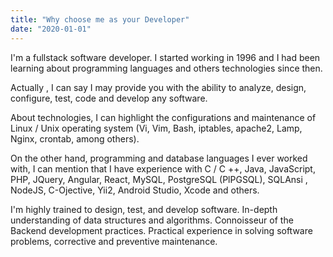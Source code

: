 ```yaml
---
title: "Why choose me as your Developer"
date: "2020-01-01"
---
```


I'm a fullstack software developer. I started working in 1996 and  I had been learning about programming languages and others technologies since then.

Actually , I can say I may provide you with the ability to analyze, design, configure, test, code and develop any software.

About technologies, I can highlight the configurations and maintenance of Linux / Unix operating system (Vi, Vim, Bash, iptables, apache2, Lamp, Nginx, crontab, among others).

On the other hand,  programming and database languages I ever worked with, I can mention that I have experience with C / C ++, Java, JavaScript, PHP, JQuery, Angular, React, MySQL, PostgreSQL (PlPGSQL), SQLAnsi , NodeJS, C-Ojective, Yii2, Android Studio, Xcode and others.

I'm highly trained to design, test, and develop software. In-depth understanding of data structures and algorithms. Connoisseur of the Backend development practices. Practical experience in solving software problems, corrective and preventive maintenance.

